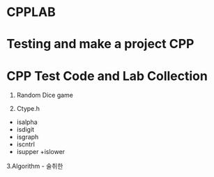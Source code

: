 # CPPLAB
Testing and make a project CPP
===
CPP Test Code and Lab Collection
===

1. Random Dice game

2. Ctype.h
+ isalpha
+ isdigit
+ isgraph
+ iscntrl
+ isupper
 +islower
 
 3.Algorithm - 술취한 
 
